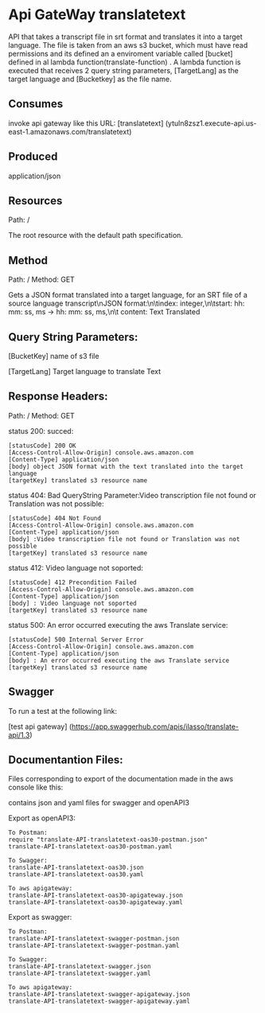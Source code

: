 # Api GateWay translatetext

API that takes a transcript file in srt format and translates it into a target language. The file is taken from an aws s3 bucket, which must have read permissions and its defined an a enviroment variable called [bucket] defined in al lambda function(translate-function) . A lambda function is executed that receives 2 query string parameters, [TargetLang] as the target language and [Bucketkey] as the file name.


## Consumes

invoke api gateway like this URL: [translatetext] (ytuln8zsz1.execute-api.us-east-1.amazonaws.com/translatetext)

## Produced

application/json

## Resources

Path: /

The root resource with the default path specification.

## Method

Path: /
Method: GET

Gets a JSON format translated into a target language, for an SRT file of a source language transcript\nJSON format:\n\tindex: integer,\n\tstart: hh: mm: ss, ms -> hh: mm: ss, ms,\n\t content: Text Translated

## Query String Parameters:

[BucketKey] name of s3 file

[TargetLang] Target language to translate Text


## Response Headers:

Path: /
Method: GET

status 200: succed:

	[statusCode] 200 OK
	[Access-Control-Allow-Origin] console.aws.amazon.com
	[Content-Type] application/json
	[body] object JSON format with the text translated into the target language
	[targetKey] translated s3 resource name

status 404: Bad QueryString Parameter:Video transcription file not found or Translation was not possible:

	[statusCode] 404 Not Found
	[Access-Control-Allow-Origin] console.aws.amazon.com
	[Content-Type] application/json
	[body] :Video transcription file not found or Translation was not possible
	[targetKey] translated s3 resource name

status 412: Video language not soported:

	[statusCode] 412 Precondition Failed
	[Access-Control-Allow-Origin] console.aws.amazon.com
	[Content-Type] application/json
	[body] : Video language not soported
	[targetKey] translated s3 resource name

status 500: An error occurred executing the aws Translate service:

	[statusCode] 500 Internal Server Error
	[Access-Control-Allow-Origin] console.aws.amazon.com
	[Content-Type] application/json
	[body] : An error occurred executing the aws Translate service
	[targetKey] translated s3 resource name

## Swagger

To run a test at the following link:

[test api gateway] (https://app.swaggerhub.com/apis/ilasso/translate-api/1.3)

## Documentantion Files:

Files corresponding to export of the documentation made in the aws console like this:

contains json and yaml files for swagger and openAPI3

Export as openAPI3:

	To Postman:
	require "translate-API-translatetext-oas30-postman.json"
	translate-API-translatetext-oas30-postman.yaml

	To Swagger:
	translate-API-translatetext-oas30.json
	translate-API-translatetext-oas30.yaml

	To aws apigateway:
	translate-API-translatetext-oas30-apigateway.json
	translate-API-translatetext-oas30-apigateway.yaml

Export as swagger:

	To Postman:
	translate-API-translatetext-swagger-postman.json
	translate-API-translatetext-swagger-postman.yaml

	To Swagger:
	translate-API-translatetext-swagger.json
	translate-API-translatetext-swagger.yaml

	To aws apigateway:
	translate-API-translatetext-swagger-apigateway.json
	translate-API-translatetext-swagger-apigateway.yaml
